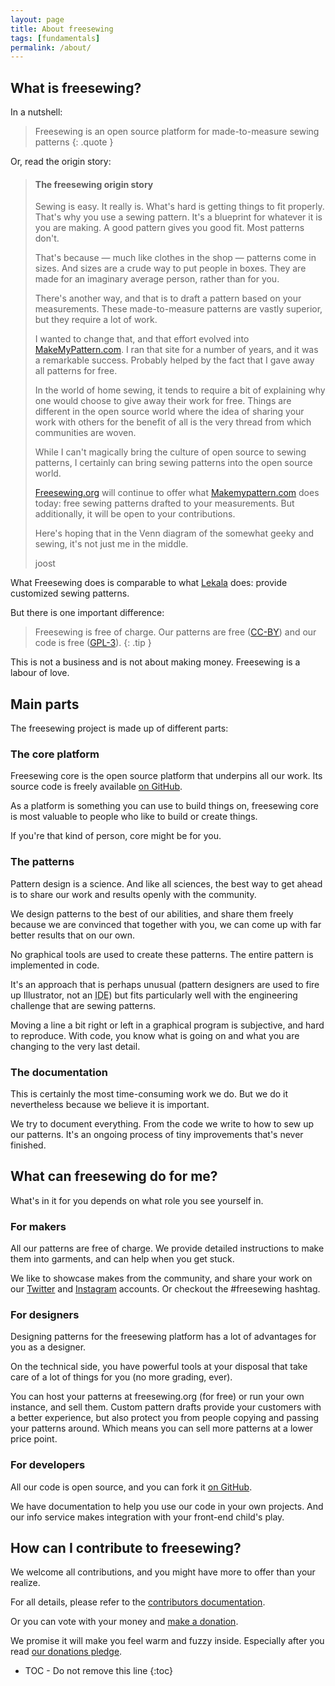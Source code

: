 ```yaml
---
layout: page
title: About freesewing
tags: [fundamentals]
permalink: /about/
---
```

## What is freesewing?

In a nutshell:

> Freesewing is an open source platform for made-to-measure sewing patterns
{: .quote }

Or, read the origin story:

> <h4 class="notoc">The freesewing origin story</h4>
> Sewing is easy. It really is. 
> What's hard is getting things to fit properly. 
> That's why you use a sewing pattern. 
> It's a blueprint for whatever it is you are making. 
> A good pattern gives you good fit. Most patterns don't.
> 
> That's because &mdash; much like clothes in the shop &mdash; patterns come in sizes. 
> And sizes are a crude way to put people in boxes. 
> They are made for an imaginary average person, rather than for you.
> 
> There's another way, and that is to draft a pattern based on your measurements. 
> These made-to-measure patterns are vastly superior, but they require a lot of work.
> 
> I wanted to change that, and that effort evolved into 
> [MakeMyPattern.com](https://makemypattern.com/).
> I ran that site for a number of years, and it was a remarkable success.
> Probably helped by the fact that I gave away all patterns for free.
> 
> In the world of home sewing, it tends to require a bit of 
> explaining why one would choose to give away their work for free. 
> Things are different in the open source world where the idea of 
> sharing your work with others for the benefit of all is 
> the very thread from which communities are woven.
> 
> While I can't magically bring the culture of open source 
> to sewing patterns, I certainly can bring sewing patterns 
> into the open source world.
> 
> [Freesewing.org](https://freesewing.org/) will continue to offer what 
> [Makemypattern.com](https://makemypattern.com/) does today: 
> free sewing patterns drafted to your measurements. 
> But additionally, it will be open to your contributions.
> 
> Here's hoping that in the Venn diagram of the somewhat geeky and sewing, 
> it's not just me in the middle.
>
> joost

What Freesewing does is comparable to what 
[Lekala](https://www.lekala.co/) does:
provide customized sewing patterns.

But there is one important difference: 

> Freesewing is free of charge. Our patterns are free ([CC-BY](/license)) and our code is free ([GPL-3](/license)).
{: .tip }


This is not a business and is not about making money. Freesewing is a labour of love.

## Main parts
The freesewing project is made up of different parts:

### The core platform
Freesewing core is the open source platform that underpins all our work.
Its source code is freely available [on GitHub](https://github.com/freesewing).

As a platform is something you can use to build things on, freesewing core
is most valuable to people who like to build or create things.

If you're that kind of person, core might be for you.

### The patterns
Pattern design is a science. And like all sciences, the best way to get ahead
is to share our work and results openly with the community.

We design patterns to the best of our abilities, and share them freely because we 
are convinced that together with you, we can come up with far better results that 
on our own.

No graphical tools are used to create these patterns. The entire pattern is implemented in code.

It's an approach that is perhaps unusual (pattern designers are used to fire up Illustrator, not an 
<abbr title="Integrated Development Environment">IDE</abbr>) but fits particularly well with 
the engineering challenge that are sewing patterns.

Moving a line a bit right or left in a graphical program is subjective, 
and hard to reproduce. With code, you know what is going on and what you are changing to the 
very last detail.

### The documentation
This is certainly the most time-consuming work we do.
But we do it nevertheless because we believe it is important.

We try to document everything. From the code we write to how to sew up our patterns.
It's an ongoing process of tiny improvements that's never finished.

## What can freesewing do for me?

What's in it for you depends on what role you see yourself in.

### For makers

All our patterns are free of charge. We provide detailed instructions to make them into garments,
and can help when you get stuck.

We like to showcase makes from the community, and share your work on our 
[Twitter](https://twitter.com/freesewing_org) and 
[Instagram](https://www.instagram.com/freesewing_org/)
accounts. Or checkout the #freesewing hashtag.

### For designers

Designing patterns for the freesewing platform has a lot of advantages for you as a designer.

On the technical side, you have powerful tools at your disposal that take care of a lot
of things for you (no more grading, ever).

You can host your patterns at freesewing.org (for free) or run your own
instance, and sell them. Custom pattern drafts provide your customers 
with a better experience, but also protect you from people copying and passing your
patterns around. Which means you can sell more patterns at a lower price point.

### For developers

All our code is open source, and you can fork it [on GitHub](https://github.com/freesewing).

We have documentation to help you use our code in your own projects. 
And our info service makes integration with your front-end child's play.

## How can I contribute to freesewing?

We welcome all contributions, and you might have more to offer than your realize.

For all details, please refer to the [contributors documentation](/contribute).

Or you can vote with your money and [make a donation](/donate).

We promise it will make you feel warm and fuzzy inside. Especially after
you read [our donations pledge](/donate/pledge).

* TOC - Do not remove this line
{:toc}

